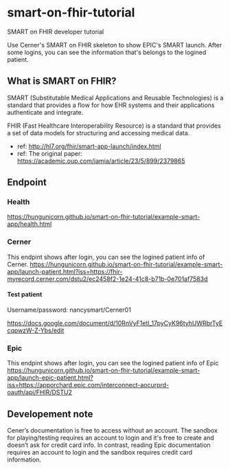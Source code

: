 # smart-on-fhir-tutorial
SMART on FHIR developer tutorial

Use Cerner's SMART on FHIR skeleton to show EPIC's SMART launch. After some logins, you can see the information that's belongs to the logined patient.

## What is SMART on FHIR?
SMART (Substitutable Medical Applications and Reusable Technologies) is a standard that provides a flow for how EHR systems and their applications authenticate and integrate.

FHIR (Fast Healthcare Interoperability Resource) is a standard that provides a set of data models for structuring and accessing medical data.

- ref: http://hl7.org/fhir/smart-app-launch/index.html
- ref: The original paper: https://academic.oup.com/jamia/article/23/5/899/2379865

## Endpoint
### Health
https://hungunicorn.github.io/smart-on-fhir-tutorial/example-smart-app/health.html

### Cerner
This endpint shows after login, you can see the logined patient info of Cerner.
https://hungunicorn.github.io/smart-on-fhir-tutorial/example-smart-app/launch-patient.html?iss=https://fhir-myrecord.cerner.com/dstu2/ec2458f2-1e24-41c8-b71b-0e701af7583d

#### Test patient
Username/password: nancysmart/Cerner01

https://docs.google.com/document/d/10RnVyF1etl_17pyCyK96tyhUWRbrTyEcqpwzW-Z-Ybs/edit

### Epic
This endpint shows after login, you can see the logined patient info of Epic
https://hungunicorn.github.io/smart-on-fhir-tutorial/example-smart-app/launch-epic-patient.html?iss=https://apporchard.epic.com/interconnect-aocurprd-oauth/api/FHIR/DSTU2

## Developement note
Cener’s documentation is free to access without an account. The sandbox for playing/testing requires an account to login and it's free to create and doesn’t ask for credit card info. In contrast, reading Epic documentation requires an account to login and the sandbox requires credit card information.
